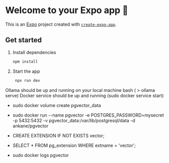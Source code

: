 # Welcome to your Expo app 👋

This is an [Expo](https://expo.dev) project created with [`create-expo-app`](https://www.npmjs.com/package/create-expo-app).

## Get started

1. Install dependencies

   ```bash
   npm install
   ```

2. Start the app

   ```bash
    npx run dev
   ```

Ollama should be up and running on your local machine bash ( > ollama serve)
Docker service should be up and running (sudo docker service start)

- sudo docker volume create pgvector_data
- sudo docker run --name pgvector -e POSTGRES_PASSWORD=mysecret -p 5432:5432 -v pgvector_data:/var/lib/postgresql/data -d ankane/pgvector

- CREATE EXTENSION IF NOT EXISTS vector;
- SELECT * FROM pg_extension WHERE extname = 'vector';

- sudo docker logs pgvector